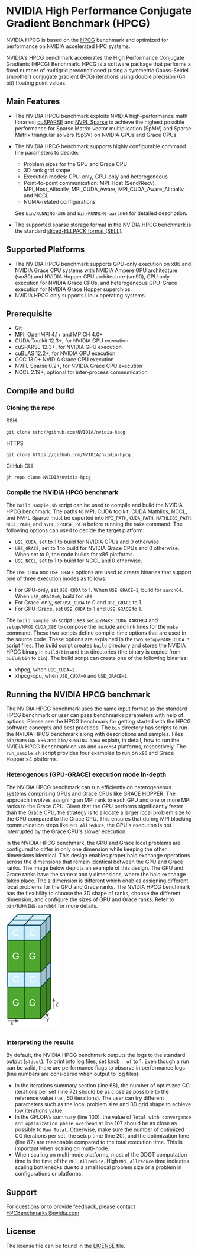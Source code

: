 
# NVIDIA High Performance Conjugate Gradient Benchmark (HPCG)


NVIDIA HPCG is based on the [HPCG](https://github.com/hpcg-benchmark/hpcg) benchmark and optimized for performance on NVIDIA accelerated HPC systems.

NVIDIA's HPCG benchmark accelerates the High Performance Conjugate Gradients (HPCG) Benchmark. HPCG is a software package that performs a fixed number of multigrid preconditioned (using a symmetric Gauss-Seidel smoother) conjugate gradient (PCG) iterations using double precision (64 bit) floating point values.

## Main Features
* The NVIDIA HPCG benchmark exploits NVIDIA high-performance math libraries: [cuSPARSE](https://docs.nvidia.com/cuda/cusparse/) and [NVPL Sparse](https://docs.nvidia.com/nvpl/_static/sparse/index.html) to achieve the highest possible performance for Sparse Matrix-vector multiplication (SpMV) and Sparse Matrix triangular solvers (SpSV) on NVIDIA GPUs and Grace CPUs.

* The NVIDIA HPCG benchmark supports highly configurable command line parameters to decide:
    * Problem sizes for the GPU and Grace CPU
    * 3D rank grid shape
    * Execution modes: CPU-only, GPU-only and heterogeneous
    * Point-to-point communication: MPI_Host (Send/Recv), MPI_Host_Alltoallv, MPI_CUDA_Aware, MPI_CUDA_Aware_Alltoallv, and NCCL
    * NUMA-related configurations

    See `bin/RUNNING-x86` and `bin/RUNNING-aarch64` for detailed description.
* The supported sparse storage format in the NVIDIA HPCG benchmark is the standard [sliced-ELLPACK format (SELL)](https://docs.nvidia.com/cuda/cusparse/#sliced-ellpack-sell).

## Supported Platforms
* The NVIDIA HPCG benchmark supports GPU-only execution on x86 and NVIDIA Grace CPU systems with NVIDIA Ampere GPU architecture (sm80) and NVIDIA Hopper GPU architecture (sm90), CPU only execution for NVIDIA Grace CPUs, and heterogeneous GPU-Grace execution for NVIDIA Grace Hopper superchips.
* NVIDIA HPCG only supports Linux operating systems.

## Prerequisite
* Git
* MPI, OpenMPI 4.1+ and MPICH 4.0+
* CUDA Toolkit 12.3+, for NVIDIA GPU execution 
* cuSPARSE 12.3+, for NVIDIA GPU execution
* cuBLAS 12.2+, for NVIDIA GPU execution
* GCC 13.0+ NVIDIA Grace CPU execution
* NVPL Sparse 0.2+, for NVIDIA Grace CPU execution
* NCCL 2.19+, optional for inter-process communication

## Compile and build
### Cloning the repo
SSH
```
git clone ssh://github.com/NVIDIA/nvidia-hpcg
```
HTTPS
```
git clone https://github.com/NVIDIA/nvidia-hpcg
```
GitHub CLI
```
gh repo clone NVIDIA/nvidia-hpcg
```

### Compile the NVIDIA HPCG benchmark
The `build_sample.sh` script can be used to compile and build the NVIDIA HPCG benchmark. The paths to MPI, CUDA toolkit, CUDA Mathlibs, NCCL, and NVPL Sparse must be exported into `MPI_PATH`, `CUDA_PATH`, `MATHLIBS_PATH`, `NCCL_PATH`, and `NVPL_SPARSE_PATH` before running the `make` command. 
The following options can used to decide the target platform:
* `USE_CUDA`, set to 1 to build for NVIDIA GPUs and 0 otherwise.
* `USE_GRACE`, set to 1 to build for NVIDIA Grace CPUs and 0 otherwise. When set to 0, the code builds for x86 platforms.
* `USE_NCCL`, set to 1 to build for NCCL and 0 otherwise.

The `USE_CUDA` and `USE_GRACE` options are used to create binaries that support one of three execution modes as follows:
* For GPU-only, set `USE_CUDA` to 1. When `USE_GRACE=1`, build for `aarch64`. When `USE_GRACE=0`, build for `x86`.
* For Grace-only, set `USE_CUDA` to 0 and `USE_GRACE` to 1.
* For GPU-Grace, set `USE_CUDA` to 1 and `USE_GRACE` to 1.

The `build_sample.sh` script uses `setup/MAKE.CUDA_AARCH64` and `setup/MAKE.CUDA_X86` to compose the include and link lines for the `make` command. These two scripts define compile-time options that are used in the source code. These options are explained in the two `setup/MAKE.CUDA_*` script files. The build script creates `build` directory and stores the NVIDIA HPCG binary in `build/bin` and `bin` directories (the binary is copied from `build/bin` to `bin`). The build script can create one of the following binaries:
* xhpcg, when `USE_CUDA=1`.
* xhpcg-cpu, when `USE_CUDA=0` and `USE_GRACE=1`.


## Running the NVIDIA HPCG benchmark
The NVIDIA HPCG benchmark uses the same input format as the standard HPCG benchmark or user can pass benchmarks parameters with help of options. Please see the HPCG benchmark for getting started with the HPCG software concepts and best practices. The `bin` directory has scripts to run the NVIDIA HPCG benchmark along with descriptions and samples. Files `bin/RUNNING-x86` and `bin/RUNNING-aa64` explain, in detail, how to run the NVIDIA HPCG benchmark on `x86` and `aarch64` platforms, respectively. The `run_sample.sh` script provides four examples to run on `x86` and Grace Hopper x4 platforms.

### Heterogenous (GPU-GRACE) execution mode in-depth
The NVIDIA HPCG benchmark can run efficiently on heterogeneous systems comprising GPUs and Grace CPUs like GRACE HOPPER. The approach involves assigning an MPI rank to each GPU and one or more MPI ranks to the Grace CPU. Given that the GPU performs significantly faster than the Grace CPU, the strategy is to allocate a larger local problem size to the GPU compared to the Grace CPU. This ensures that during MPI blocking communication steps like `MPI_Allreduce`, the GPU's execution is not interrupted by the Grace CPU's slower execution.

In the NVIDIA HPCG benchmark, the GPU and Grace local problems are configured to differ in only one dimension while keeping the other dimensions identical. This design enables proper halo exchange operations across the dimensions that remain identical between the GPU and Grace ranks. The image below depicts an example of this design. The GPU and Grace ranks have the same x and y dimensions, where the halo exchange takes place. The z dimension is different which enables assigning different local problems for the GPU and Grace ranks. The NVIDIA HPCG benchmark has the flexibility to choose the 3D shape of ranks,  choose the different dimension, and configure the sizes of GPU and Grace ranks. Refer to `bin/RUNNING-aarch64` for more details.

<img src="images/hpcg-gpu-grace-example.png" alt="drawing" width="150"/>

### Interpreting the results
By default, the NVIDIA HPCG benchmark outputs the logs to the standard output (`stdout`). To print into log files, set knob `--of` to 1.
Even though a run can be valid, there are performance flags to observe in performance logs (line numbers are considered when output to log files):
* In the iterations summary section (line 68), the number of optimized CG iterations per set (line 72) should be as close as possible to the reference value (i.e., 50 iterations). The user can try different parameters such as the local problem size and 3D grid shape to achieve low iterations value.
* In the GFLOP/s summary (line 100), the value of `Total with convergence and optimization phase overhead` at line 107 should be as close as possible to `Raw Total`. Otherwise, make sure the number of optimized CG iterations per set, the setup time (line 20), and the optimization time (line 82) are reasonable compared to the total execution time. This is important when scaling on multi-node.
* When scaling on multi-node platforms, most of the DDOT computation time is the time of the `MPI_Allreduce`. High `MPI_Allreduce` time indicates scaling bottlenecks due to a small local problem size or a problem in configurations or platforms.

## Support
For questions or to provide feedback, please contact [HPCBenchmarks@nvidia.com](mailto:HPCBenchmarks@nvidia.com)

## License
The license file can be found in the [LICENSE](LICENSE) file.

